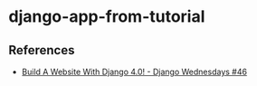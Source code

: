 # django-app-from-tutorial

## References

- [Build A Website With Django 4.0! - Django Wednesdays #46](https://youtu.be/ey8EXTjRuag?t=198)
